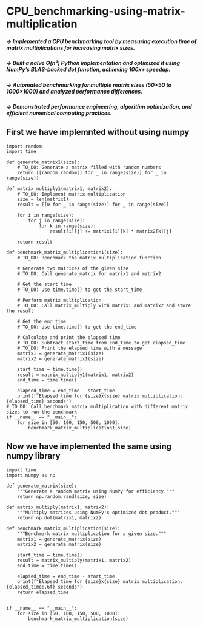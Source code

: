 # CPU_benchmarking-using-matrix-multiplication


##### -> Implemented a CPU benchmarking tool by measuring execution time of matrix multiplications for increasing matrix sizes.

##### -> Built a naïve O(n³) Python implementation and optimized it using NumPy’s BLAS-backed dot function, achieving 100x+ speedup.

##### -> Automated benchmarking for multiple matrix sizes (50×50 to 1000×1000) and analyzed performance differences.

##### -> Demonstrated performance engineering, algorithm optimization, and efficient numerical computing practices.

## First we have implemnted without using numpy
```
import random
import time

def generate_matrix1(size):
    # TO_DO: Generate a matrix filled with random numbers
    return [[random.random() for _ in range(size)] for _ in range(size)]

def matrix_multiply1(matrix1, matrix2):
    # TO_DO: Implement matrix multiplication
    size = len(matrix1)
    result = [[0 for _ in range(size)] for _ in range(size)]
 
    for i in range(size):
        for j in range(size):
            for k in range(size):
                result[i][j] += matrix1[i][k] * matrix2[k][j]
 
    return result

def benchmark_matrix_multiplication1(size):
    # TO_DO: Benchmark the matrix multiplication function

    # Generate two matrices of the given size
    # TO_DO: Call generate_matrix for matrix1 and matrix2

    # Get the start time
    # TO_DO: Use time.time() to get the start_time

    # Perform matrix multiplication
    # TO_DO: Call matrix_multiply with matrix1 and matrix2 and store the result

    # Get the end time
    # TO_DO: Use time.time() to get the end_time

    # Calculate and print the elapsed time
    # TO_DO: Subtract start_time from end_time to get elapsed_time
    # TO_DO: Print the elapsed time with a message
    matrix1 = generate_matrix1(size)
    matrix2 = generate_matrix1(size)
 
    start_time = time.time()
    result = matrix_multiply1(matrix1, matrix2)
    end_time = time.time()
 
    elapsed_time = end_time - start_time
    print(f"Elapsed time for {size}x{size} matrix multiplication: {elapsed_time} seconds")
# TO_DO: Call benchmark_matrix_multiplication with different matrix sizes to run the benchmark
if __name__ == "__main__":
    for size in [50, 100, 150, 500, 1000]:
        benchmark_matrix_multiplication1(size)
```
## Now we have implemented the same using numpy library
```
import time
import numpy as np

def generate_matrix(size):
    """Generate a random matrix using NumPy for efficiency."""
    return np.random.rand(size, size)

def matrix_multiply(matrix1, matrix2):
    """Multiply matrices using NumPy's optimized dot product."""
    return np.dot(matrix1, matrix2)

def benchmark_matrix_multiplication(size):
    """Benchmark matrix multiplication for a given size."""
    matrix1 = generate_matrix(size)
    matrix2 = generate_matrix(size)

    start_time = time.time()
    result = matrix_multiply(matrix1, matrix2)
    end_time = time.time()

    elapsed_time = end_time - start_time
    print(f"Elapsed time for {size}x{size} matrix multiplication: {elapsed_time:.6f} seconds")
    return elapsed_time


if __name__ == "__main__":
    for size in [50, 100, 150, 500, 1000]:
        benchmark_matrix_multiplication(size)
```

